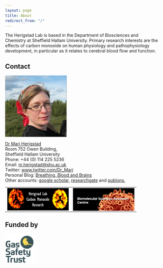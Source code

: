 ```yaml
---
layout: page
title: About
redirect_from: "/"
---
```

The Herigstad Lab is based in the Department of Biosciences and Chemistry at Sheffield Hallam University. Primary research interests are the effects of carbon monoxide on human physiology and pathophysiology development, in particular as it relates to cerebral blood flow and function. 

## Contact
  
<img src="/assets/mariherigstadportrait.jpg" alt="Mari Herigstad" align="middle" style="width: 200px;"/> 

<a href="https://www.shu.ac.uk/about-us/our-people/staff-profiles/mari-herigstad">Dr Mari Herigstad</a><br>
Room 752 Owen Building, <br>
Sheffield Hallam University<br>
Phone: +44 (0) 114 225 5236<br>
Email: <m.herigstad@shu.ac.uk><br>
Twitter: <a href="https://twitter.com/Dr_Mari">www.twitter.com/Dr_Mari</a><br>
Personal Blog: <a href="https://mariherigstad.wordpress.com">Breathing, Blood and Brains</a><br>
Other accounts: <a href="http://scholar.google.co.uk/citations?user=JAD2n04AAAAJ&hl=en">google scholar</a>, <a href="https://www.researchgate.net/profile/Mari_Herigstad">researchgate</a> and <a href="https://publons.com/author/1287147/mari-herigstad#profile">publons.</a>

<table>
  <tr>
    <td><a href="https://mariherigstad.github.io/research/"><img src="/assets/lab_logo.jpg" alt="Herigstad Lab" align="middle" style="width: 200px;" /></a> </td>
    <td><a href="https://www.shu.ac.uk/research/specialisms/biomolecular-sciences-research-centre"><img src="/assets/BMRC_logo.jpg" alt="BMRC" align="middle" style="width: 200px;" /></a> </td>
  </tr>
</table>

## Funded by
<a href="http://www.gassafetytrust.org/"><img src="/assets/gst.png" alt="Gas Safety Trust" align="middle" style="width: 100px;" /></a>
 
